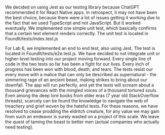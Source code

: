 We decided on using Jest as our testing library because ChatGPT recommended it for React Native apps. In retrospect, it may not have been the best choice, because there were a lot of issues getting it working due to the fact that we used TypeScript and not JavaScript. But it worked eventually. We implemented one simple unit test, which basically confirms that a certain text element renders correctly. The unit test is located in FoundIt/tests/index.test.js

For Lab 6, we implemented an end to end test, also using Jest. The test is located in FoundIt/tests/e2e.test.js. We have decided to not integrate unit or higher-level testing into our project moving forward. Every single line of code in the two tests so far has been a fight for our lives. Every inch of progress has been won with blood, death, and tears. The tests resist our every move with a malice that can only be described as supernatural - the simmering rage of an ancient beast, making strikes to bring about our downfall. The app will run perfectly, and yet the tests will scream about a thousand grievances with the mingled voices of a thousand tortured souls. Even among the deep lore books from elder eras (7 year old StackOverflow threads), scarcely can be found the knowledge to navigate the web of treachery and grief woven by the hateful tests. For these reasons, we have resolved to cease prodding the eldritch creature, for any value we may gain from such an endeavor is surely wasted on a project of this scale. We leave the quest of taming the beast to better men (actual companies who actually need testing).
